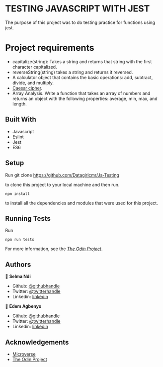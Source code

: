 # TESTING JAVASCRIPT WITH JEST
The purpose of this project was to do testing practice for functions using jest. 

# Project requirements
- capitalize(string): Takes a string and returns that string with the first character capitalized.
- reverseString(string) takes a string and returns it reversed.
- A calculator object that contains the basic operations: add, subtract, divide, and multiply.
- [Caesar cipher]("http://practicalcryptography.com/ciphers/caesar-cipher/").
- Array Analysis. Write a function that takes an array of numbers and returns an object with the following properties: average, min, max, and length.

   
## Built With

- Javascript
- Eslint
- Jest
- ES6

## Setup

Run
    git clone https://github.com/Datagirlcmr/Js-Testing

to clone this project to your local machine and then run.

    npm install

to install all the dependencies and modules that were used for this project.

## Running Tests
 Run
    
    npm run tests

For more information, see the
[*The Odin Project*](https://www.theodinproject.com/courses/javascript/lessons/testing-practice).
## Authors

👤 **Selma Ndi**

- Github: [@githubhandle](https://github.com/Datagirlcmr)
- Twitter: [@twitterhandle](https://twitter.com/SelmaNdi)
- Linkedin: [linkedin](https://www.linkedin.com/in/selma-ndi-datagirl-imba-8976ab32/)

👤 **Edem Agbenyo**

- Github: [@githubhandle](https://github.com/edemagbenyo )
- Twitter: [@twitterhandle](https://twitter.com/edemAgbenyo)
- Linkedin: [linkedin](https://www.linkedin.com/in/edemagbenyo/)


<!-- ACKNOWLEDGEMENTS -->
## Acknowledgements
* [Microverse](https://www.microverse.org/)
* [The Odin Project](https://www.theodinproject.com/courses/javascript/lessons/testing-practice)


